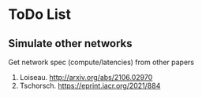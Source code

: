 # ToDo List

## Simulate other networks

Get network spec (compute/latencies) from other papers

1. Loiseau. http://arxiv.org/abs/2106.02970
2. Tschorsch. https://eprint.iacr.org/2021/884
